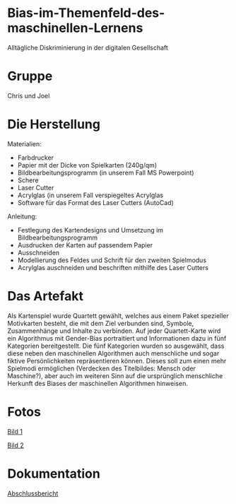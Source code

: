# Bias-im-Themenfeld-des-maschinellen-Lernens

Alltägliche Diskriminierung in der digitalen Gesellschaft

# Gruppe

Chris und Joel

# Die Herstellung

Materialien:

- Farbdrucker
- Papier mit der Dicke von Spielkarten (240g/qm)
- Bildbearbeitungsprogramm (in unserem Fall MS Powerpoint)
- Schere
- Laser Cutter
- Acrylglas (in unserem Fall verspiegeltes Acrylglas
- Software für das Format des Laser Cutters (AutoCad)

Anleitung:

- Festlegung des Kartendesigns und Umsetzung im Bildbearbeitungsprogramm
- Ausdrucken der Karten auf passendem Papier
- Ausschneiden
- Modellierung des Feldes und Schrift für den zweiten Spielmodus
- Acrylglas auschneiden und beschriften mithilfe des Laser Cutters
          
# Das Artefakt

Als Kartenspiel wurde Quartett gewählt, welches aus einem Paket spezieller Motivkarten besteht, die mit dem Ziel verbunden sind, Symbole, Zusammenhänge und Inhalte zu verbinden. Auf jeder Quartett-Karte wird ein Algorithmus mit Gender-Bias portraitiert und Informationen dazu in fünf Kategorien bereitgestellt. Die fünf Kategorien wurden so ausgewählt, dass diese neben den maschinellen Algorithmen auch menschliche und sogar fiktive Persönlichkeiten repräsentieren können. Dieses soll zum einen mehr Spielmodi ermöglichen (Verdecken des Titelbildes: Mensch oder Maschine?), aber auch im weiteren Sinn auf die ursprünglich menschliche Herkunft des Biases der maschinellen Algorithmen hinweisen.

# Fotos
[Bild 1](https://github.com/hacking-innovation-bias/Bias-im-Themenfeld-des-maschinellen-Lernens/issues/1)

[Bild 2](https://github.com/hacking-innovation-bias/Bias-im-Themenfeld-des-maschinellen-Lernens/issues/2)

# Dokumentation

[Abschlussbericht](https://github.com/hacking-innovation-bias/Bias-im-Themenfeld-des-maschinellen-Lernens/issues/3)
